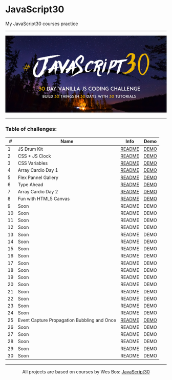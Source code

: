 # JavaScript30

My JavaScript30 courses practice

---

![](./assets/js30-logo.png)

---

### Table of challenges:

| #   | Name                                        | Info                                                                                                                           | Demo                                                                                                    |
| --- | ------------------------------------------- | ------------------------------------------------------------------------------------------------------------------------------ | ------------------------------------------------------------------------------------------------------- |
| 1   | JS Drum Kit                                 | [README](https://github.com/WerdnaLes/JavaScript30-courses/blob/main/01-JavaScript-Drum-Kit/README.md)                         | [DEMO](https://werdnales.github.io/JavaScript30-courses/01-JavaScript-Drum-Kit/)                        |
| 2   | CSS + JS Clock                              | [README](https://github.com/WerdnaLes/JavaScript30-courses/blob/main/02-JS-and-CSS-clock/README.md)                            | [DEMO](https://werdnales.github.io/JavaScript30-courses/02-JS-and-CSS-clock/)                           |
| 3   | CSS Variables                               | [README](https://github.com/WerdnaLes/JavaScript30-courses/blob/main/03-CSS-Variables/README.md)                               | [DEMO](https://werdnales.github.io/JavaScript30-courses/03-CSS-Variables/)                              |
| 4   | Array Cardio Day 1                          | [README](https://github.com/WerdnaLes/JavaScript30-courses/blob/main/04-Array-Cardio-Day-1/README.md)                          | [DEMO](https://werdnales.github.io/JavaScript30-courses/04-Array-Cardio-Day-1/)                         |
| 5   | Flex Pannel Gallery                         | [README](https://github.com/WerdnaLes/JavaScript30-courses/blob/main/05-Flex-Pannel-Gallery/README.md)                         | [DEMO](https://werdnales.github.io/JavaScript30-courses/05-Flex-Pannel-Gallery/)                        |
| 6   | Type Ahead                                  | [README](https://github.com/WerdnaLes/JavaScript30-courses/blob/main/06-Type-Ahead/README.md)                                  | [DEMO](https://werdnales.github.io/JavaScript30-courses/06-Type-Ahead/)                                 |
| 7   | Array Cardio Day 2                          | [README](https://github.com/WerdnaLes/JavaScript30-courses/blob/main/06-Type-Ahead/README.md)                                  | [DEMO](https://werdnales.github.io/JavaScript30-courses/07-Type-Ahead)                                  |
| 8   | Fun with HTML5 Canvas                       | [README](https://github.com/WerdnaLes/JavaScript30-courses/blob/main/08-Fun-with-HTML5-Canvas/README.md)                       | [DEMO](https://werdnales.github.io/JavaScript30-courses/08-Fun-with-HTML5-Canvas)                       |
| 9   | Soon                                        | README                                                                                                                         | DEMO                                                                                                    |
| 10  | Soon                                        | README                                                                                                                         | DEMO                                                                                                    |
| 11  | Soon                                        | README                                                                                                                         | DEMO                                                                                                    |
| 12  | Soon                                        | README                                                                                                                         | DEMO                                                                                                    |
| 13  | Soon                                        | README                                                                                                                         | DEMO                                                                                                    |
| 14  | Soon                                        | README                                                                                                                         | DEMO                                                                                                    |
| 15  | Soon                                        | README                                                                                                                         | DEMO                                                                                                    |
| 16  | Soon                                        | README                                                                                                                         | DEMO                                                                                                    |
| 17  | Soon                                        | README                                                                                                                         | DEMO                                                                                                    |
| 18  | Soon                                        | README                                                                                                                         | DEMO                                                                                                    |
| 19  | Soon                                        | README                                                                                                                         | DEMO                                                                                                    |
| 20  | Soon                                        | README                                                                                                                         | DEMO                                                                                                    |
| 21  | Soon                                        | README                                                                                                                         | DEMO                                                                                                    |
| 22  | Soon                                        | README                                                                                                                         | DEMO                                                                                                    |
| 23  | Soon                                        | README                                                                                                                         | DEMO                                                                                                    |
| 24  | Soon                                        | README                                                                                                                         | DEMO                                                                                                    |
| 25  | Event Capture Propagation Bubbling and Once | [README](https://github.com/WerdnaLes/JavaScript30-courses/blob/main/25-Event-Capture_Propagation_Bubbling-and-Once/README.md) | [DEMO](https://werdnales.github.io/JavaScript30-courses/25-Event-Capture_Propagation_Bubbling-and-Once) |
| 26  | Soon                                        | README                                                                                                                         | DEMO                                                                                                    |
| 27  | Soon                                        | README                                                                                                                         | DEMO                                                                                                    |
| 28  | Soon                                        | README                                                                                                                         | DEMO                                                                                                    |
| 29  | Soon                                        | README                                                                                                                         | DEMO                                                                                                    |
| 30  | Soon                                        | README                                                                                                                         | DEMO                                                                                                    |

---

<p style="text-align:center;">
All projects are based on courses by Wes Bos: <a href="https://javascript30.com/">JavaScript30</a>
</p>
